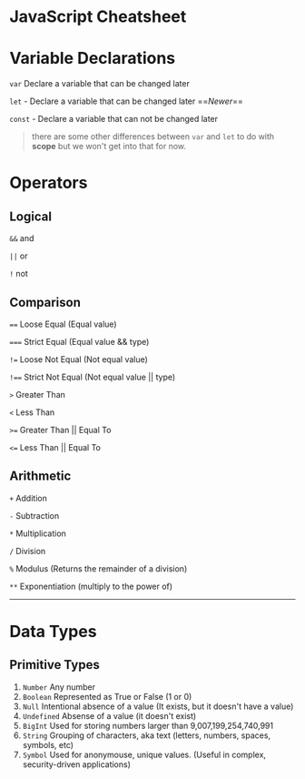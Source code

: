 # JavaScript Cheatsheet

# Variable Declarations
`var` Declare a variable that can be changed later

`let` - Declare a variable that can be changed later ==*Newer*==

`const` - Declare a variable that can not be changed later
> there are some other differences between `var` and `let` to do with **scope** but we won't get into that for now.

# Operators

## Logical

`&&` and

`||` or

`!` not

## Comparison
`==` Loose Equal (Equal value)

`===` Strict Equal (Equal value && type)

`!=` Loose Not Equal (Not equal value)

`!==` Strict Not Equal (Not equal value || type)

`>` Greater Than

`<` Less Than

`>=` Greater Than || Equal To

`<=` Less Than || Equal To


## Arithmetic 
`+` Addition

`-` Subtraction

`*` Multiplication

`/`  Division

`%` Modulus (Returns the remainder of a division)


`**` Exponentiation (multiply to the power of)
***

# Data Types

## Primitive Types
1. `Number` Any number
2. `Boolean` Represented as True or False (1 or 0) 
3. `Null` Intentional absence of a value (It exists, but it doesn't have a value)
4. `Undefined` Absense of a value (it doesn't exist)
5. `BigInt` Used for storing numbers larger than 9,007,199,254,740,991
6. `String` Grouping of characters, aka text (letters, numbers, spaces, symbols, etc) 
7. `Symbol` Used for anonymouse, unique values. (Useful in complex, security-driven applications)

